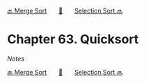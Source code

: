 [🔙 Merge Sort][previous-chapter]&nbsp;&nbsp;&nbsp;&nbsp;&nbsp;&nbsp;&nbsp;[🏡][readme]&nbsp;&nbsp;&nbsp;&nbsp;&nbsp;&nbsp;&nbsp;[Selection Sort 🔜][upcoming-chapter]

# Chapter 63. Quicksort

_Notes_

[🔙 Merge Sort][previous-chapter]&nbsp;&nbsp;&nbsp;&nbsp;&nbsp;&nbsp;&nbsp;[🏡][readme]&nbsp;&nbsp;&nbsp;&nbsp;&nbsp;&nbsp;&nbsp;[Selection Sort 🔜][upcoming-chapter]

[readme]: README.md
[previous-chapter]: ch062-merge-sort.md
[upcoming-chapter]: ch064-selection-sort.md